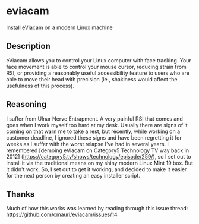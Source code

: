 # eviacam
Install eViacam on a modern Linux machine

## Description
eViacam allows you to control your Linux computer with face tracking. Your face movement is able to control your mouse cursor, reducing strain from RSI, or providing a reasonably useful accessibility feature to users who are able to move their head with precision (ie., shakiness would affect the usefulness of this process).

## Reasoning
I suffer from Ulnar Nerve Entrapment. A very painful RSI that comes and goes when I work myself too hard at my desk. Usually there are signs of it coming on that warn me to take a rest, but recently, while working on a customer deadline, I ignored these signs and have been regretting it for weeks as I suffer with the worst relapse I've had in several years. I remembered [demoing eViacam on Category5 Technology TV way back in 2012] (https://category5.tv/shows/technology/episode/259/), so I set out to install it via the traditional means on my shiny modern Linux Mint 19 box. But it didn't work. So, I set out to get it working, and decided to make it easier for the next person by creating an easy installer script.

## Thanks
Much of how this works was learned by reading through this issue thread: https://github.com/cmauri/eviacam/issues/14

